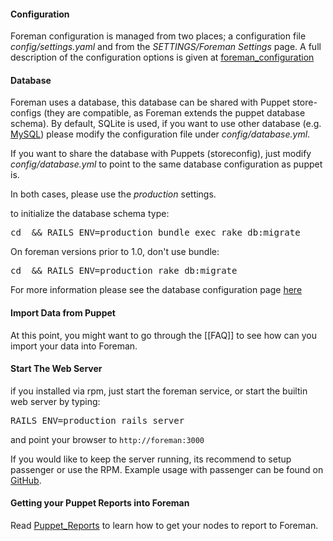 #### Configuration

Foreman configuration is managed from two places; a configuration file *config/settings.yaml* and from the *SETTINGS/Foreman Settings* page. A full description of the configuration options is given at [foreman_configuration](#3.5.2ConfigurationOptions)

#### Database

Foreman uses a database, this database can be shared with Puppet store-configs (they are compatible, as Foreman extends the puppet database schema). By default, SQLite is used, if you want to use other database (e.g. [MySQL](#3.5.3DatabaseSetup)) please modify the configuration file under *config/database.yml*.

If you want to share the database with Puppets (storeconfig), just modify *config/database.yml* to point to the same database configuration as puppet is.

In both cases, please use the *production* settings.

to initialize the database schema type:
<pre>cd <foreman installation path> && RAILS_ENV=production bundle exec rake db:migrate</pre>

On foreman versions prior to 1.0, don't use bundle:
<pre>cd <foreman installation path> && RAILS_ENV=production rake db:migrate</pre>

For more information please see the database configuration page [here](#3.5.3DatabaseSetup)

#### Import Data from Puppet

At this point, you might want to go through the [[FAQ]] to see how can you import your data into Foreman.

#### Start The Web Server

if you installed via rpm, just start the foreman service, or start the builtin web server by typing: 
<pre>RAILS_ENV=production rails server</pre>

and point your browser to `http://foreman:3000`

If you would like to keep the server running, its recommend to setup
passenger or use the RPM. Example usage with passenger can be found on
[GitHub](http://github.com/theforeman/puppet-foreman/blob/master/templates/foreman-vhost.conf.erb).

#### Getting your Puppet Reports into Foreman

Read [Puppet_Reports](#3.5.4PuppetReports) to learn how to get your nodes to report to Foreman.
